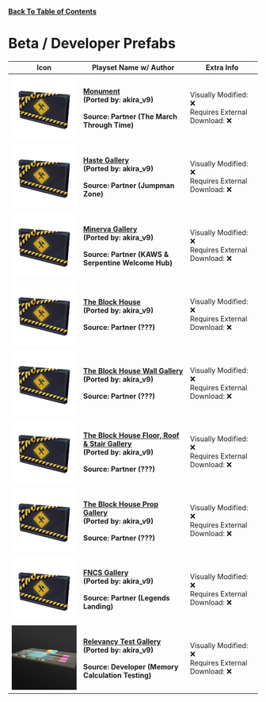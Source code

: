 
**[Back To Table of Contents](/Table%20of%20Contents.md)**

# Beta / Developer Prefabs
| Icon | Playset Name w/ Author | Extra Info |
|-----------------------------------------|-----------------|-----------------|
| <img src=".assets/ExampleIcon.png" width="256"/> | **[Monument](SpawnerTexts/Gallery_Monument.txt)**<br>**(Ported by: akira_v9)**<br><br>**Source: Partner (The March Through Time)** | Visually Modified: ❌<br>Requires External Download: ❌|
| <img src=".assets/ExampleIcon.png" width="256"/> | **[Haste Gallery](SpawnerTexts/Gallery_HasteGallery.txt)**<br>**(Ported by: akira_v9)**<br><br>**Source: Partner (Jumpman Zone)** | Visually Modified: ❌<br>Requires External Download: ❌|
| <img src=".assets/ExampleIcon.png" width="256"/> | **[Minerva Gallery](SpawnerTexts/Gallery_MinervaGallery.txt)**<br>**(Ported by: akira_v9)**<br><br>**Source: Partner (KAWS & Serpentine Welcome Hub)** | Visually Modified: ❌<br>Requires External Download: ❌|
| <img src=".assets/ExampleIcon.png" width="256"/> | **[The Block House](SpawnerTexts/Prefab_TheBlockHouse.txt)**<br>**(Ported by: akira_v9)**<br><br>**Source: Partner (???)** | Visually Modified: ❌<br>Requires External Download: ❌|
| <img src=".assets/ExampleIcon.png" width="256"/> | **[The Block House Wall Gallery](SpawnerTexts/Gallery_TheBlockWallGallery.txt)**<br>**(Ported by: akira_v9)**<br><br>**Source: Partner (???)** | Visually Modified: ❌<br>Requires External Download: ❌|
| <img src=".assets/ExampleIcon.png" width="256"/> | **[The Block House Floor, Roof & Stair Gallery](SpawnerTexts/Gallery_TheBlockFloorRoofStairGallery.txt)**<br>**(Ported by: akira_v9)**<br><br>**Source: Partner (???)** | Visually Modified: ❌<br>Requires External Download: ❌|
| <img src=".assets/ExampleIcon.png" width="256"/> | **[The Block House Prop Gallery](SpawnerTexts/Gallery_TheBlockPropGallery.txt)**<br>**(Ported by: akira_v9)**<br><br>**Source: Partner (???)** | Visually Modified: ❌<br>Requires External Download: ❌|
| <img src=".assets/ExampleIcon.png" width="256"/> | **[FNCS Gallery](SpawnerTexts/Gallery_FNCSGallery.txt)**<br>**(Ported by: akira_v9)**<br><br>**Source: Partner (Legends Landing)** | Visually Modified: ❌<br>Requires External Download: ❌|
| <img src=".assets/PG_RelevancyTest.png" width="256"/> | **[Relevancy Test Gallery](SpawnerTexts/Gallery_RelevancyTestGallery.txt)**<br>**(Ported by: akira_v9)**<br><br>**Source: Developer (Memory Calculation Testing)** | Visually Modified: ❌<br>Requires External Download: ❌|